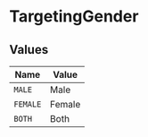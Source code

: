 # TargetingGender


## Values

| Name     | Value    |
| -------- | -------- |
| `MALE`   | Male     |
| `FEMALE` | Female   |
| `BOTH`   | Both     |
